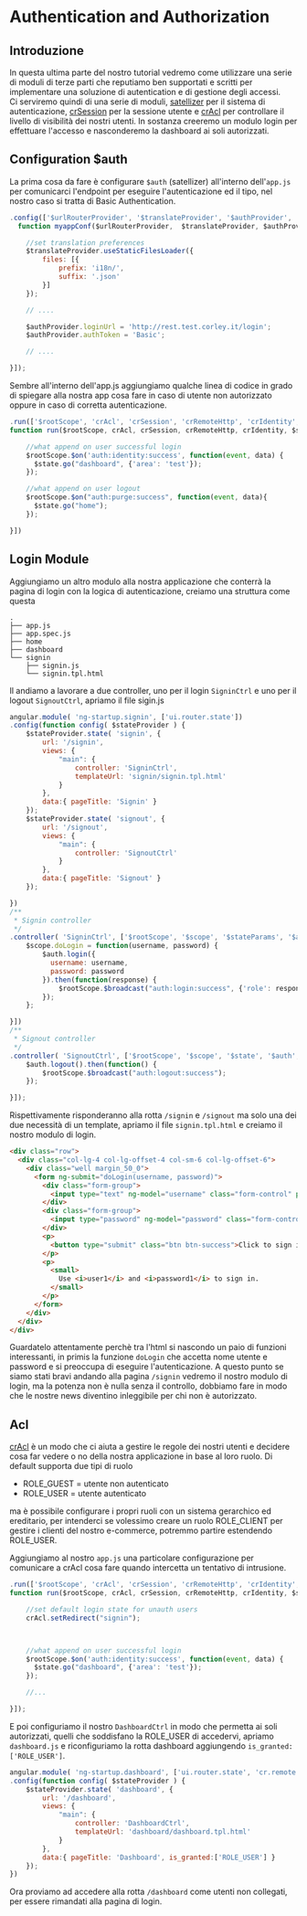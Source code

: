 # Authentication and Authorization

## Introduzione
In questa ultima parte del nostro tutorial vedremo come utilizzare una serie di moduli di terze parti che reputiamo ben supportati e scritti per implementare una soluzione di autentication e di gestione degli accessi.  
Ci serviremo quindi di una serie di moduli, [satellizer](https://github.com/sahat/satellizer) per il sistema di autenticazione, [crSession](https://github.com/ngutils/cr-session) per la sessione utente e [crAcl](https://github.com/ngutils/cr-acl) per controllare il livello di visibilità dei nostri utenti.
In sostanza creeremo un modulo login per effettuare l'accesso e nasconderemo la dashboard ai soli autorizzati.

## Configuration $auth
La prima cosa da fare è configurare `$auth` (satellizer) all'interno dell'`app.js` per comunicarci l'endpoint per eseguire l'autenticazione 
ed il tipo, nel nostro caso si tratta di Basic Authentication.

```javascript
.config(['$urlRouterProvider', '$translateProvider', '$authProvider', 'cfpLoadingBarProvider', 'crRemoteProvider', 'appConf', '$logProvider',
  function myappConf($urlRouterProvider,  $translateProvider, $authProvider, cfpLoadingBarProvider, crRemoteProvider, appConf, $logProvider) {

    //set translation preferences
    $translateProvider.useStaticFilesLoader({
        files: [{
            prefix: 'i18n/',
            suffix: '.json'
        }]
    });

    // ....

    $authProvider.loginUrl = 'http://rest.test.corley.it/login';
    $authProvider.authToken = 'Basic';

    // ....

}]);
```

Sembre all'interno dell'app.js aggiungiamo qualche linea di codice in grado di spiegare alla nostra app cosa fare in caso di utente non autorizzato 
oppure in caso di corretta autenticazione.
```javascript
.run(['$rootScope', 'crAcl', 'crSession', 'crRemoteHttp', 'crIdentity', '$state', '$log',
function run($rootScope, crAcl, crSession, crRemoteHttp, crIdentity, $state, $log) {

    //what append on user successful login
    $rootScope.$on('auth:identity:success', function(event, data) {
      $state.go("dashboard", {'area': 'test'});
    });

    //what append on user logout
    $rootScope.$on("auth:purge:success", function(event, data){
      $state.go("home");
    });

}])
```

## Login Module
Aggiungiamo un altro modulo alla nostra applicazione che conterrà la pagina di login con la logica di autenticazione, creiamo una struttura come questa
```
.
├── app.js
├── app.spec.js
├── home
├── dashboard
└── signin
    ├── signin.js
    └── signin.tpl.html
```

Il andiamo a lavorare a due controller, uno per il login `SigninCtrl` e uno per il logout `SignoutCtrl`, apriamo il file sigin.js
```javascript
angular.module( 'ng-startup.signin', ['ui.router.state'])
.config(function config( $stateProvider ) {
    $stateProvider.state( 'signin', {
        url: '/signin',
        views: {
            "main": {
                controller: 'SigninCtrl',
                templateUrl: 'signin/signin.tpl.html'
            }
        },
        data:{ pageTitle: 'Signin' }
    });
    $stateProvider.state( 'signout', {
        url: '/signout',
        views: {
            "main": {
                controller: 'SignoutCtrl'
            }
        },
        data:{ pageTitle: 'Signout' }
    });

})
/**
 * Signin controller
 */
.controller( 'SigninCtrl', ['$rootScope', '$scope', '$stateParams', '$auth', function SigninController( $rootScope, $scope, $stateParams, $auth ) {
    $scope.doLogin = function(username, password) {
        $auth.login({
          username: username,
          password: password
        }).then(function(response) {
            $rootScope.$broadcast("auth:login:success", {'role': response.data.role, 'provider': 'fakelogin', 'user': response.data.identity});
        });
    };

}])
/**
 * Signout controller
 */
.controller( 'SignoutCtrl', ['$rootScope', '$scope', '$state', '$auth', function SigninController( $rootScope, $scope, $state, $auth ) {
    $auth.logout().then(function() {
        $rootScope.$broadcast("auth:logout:success");
    });

}]);
```
Rispettivamente risponderanno alla rotta `/signin` e `/signout` ma solo una dei due necessità di un template, apriamo il file `signin.tpl.html` e creiamo il nostro modulo di login.
```html
<div class="row">
  <div class="col-lg-4 col-lg-offset-4 col-sm-6 col-lg-offset-6">
    <div class="well margin_50_0">
      <form ng-submit="doLogin(username, password)">
        <div class="form-group">
          <input type="text" ng-model="username" class="form-control" placeholder="username" required>
        </div>
        <div class="form-group">
          <input type="password" ng-model="password" class="form-control" placeholder="password" required>
        </div>
        <p>
          <button type="submit" class="btn btn-success">Click to sign in</button>
        </p>
        <p>
          <small>
            Use <i>user1</i> and <i>password1</i> to sign in.
          </small>
        </p>
      </form>
    </div>
  </div>
</div>
```
Guardatelo attentamente perchè tra l'html si nascondo un paio di funzioni interessanti, in primis la funzione `doLogin` che accetta nome utente e password e si preoccupa di eseguire l'autenticazione.
A questo punto se siamo stati bravi andando alla pagina `/signin` vedremo il nostro modulo di login, ma la potenza non è nulla senza il controllo, 
dobbiamo fare in modo che le nostre news diventino inleggibile per chi non è autorizzato.

## Acl
[crAcl](https://github.com/gianarb/cr-acl) è un modo che ci aiuta a gestire le regole dei nostri utenti e decidere cosa far vedere o no della nostra applicazione in base al loro ruolo.
Di default supporta due tipi di ruolo

* ROLE_GUEST = utente non autenticato
* ROLE_USER = utente autenticato

ma è possibile configurare i propri ruoli con un sistema gerarchico ed ereditario, per intenderci se volessimo creare un ruolo ROLE_CLIENT per gestire i clienti del nostro e-commerce,
potremmo partire estendendo ROLE_USER.

Aggiungiamo al nostro `app.js` una particolare configurazione per comunicare a crAcl cosa fare quando intercetta un tentativo di intrusione.
```javascript
.run(['$rootScope', 'crAcl', 'crSession', 'crRemoteHttp', 'crIdentity', '$state', '$log',
function run($rootScope, crAcl, crSession, crRemoteHttp, crIdentity, $state, $log) {

    //set default login state for unauth users
    crAcl.setRedirect("signin");



    //what append on user successful login
    $rootScope.$on('auth:identity:success', function(event, data) {
      $state.go("dashboard", {'area': 'test'});
    });

    //...

}]);
```

E poi configuriamo il nostro `DashboardCtrl` in modo che permetta ai soli autorizzati, quelli che soddisfano la ROLE_USER di accedervi, apriamo `dashboard.js`
e riconfiguriamo la rotta dashboard aggiungendo `is_granted:['ROLE_USER']`.
```javascript
angular.module( 'ng-startup.dashboard', ['ui.router.state', 'cr.remote'])
.config(function config( $stateProvider ) {
    $stateProvider.state( 'dashboard', {
        url: '/dashboard',
        views: {
            "main": {
                controller: 'DashboardCtrl',
                templateUrl: 'dashboard/dashboard.tpl.html'
            }
        },
        data:{ pageTitle: 'Dashboard', is_granted:['ROLE_USER'] }
    });
})
```
Ora proviamo ad accedere alla rotta `/dashboard` come utenti non collegati, per essere rimandati alla pagina di login.
